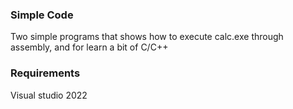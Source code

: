 ### Simple Code
Two simple programs that shows how to execute calc.exe through assembly, and for learn a bit of C/C++

### Requirements

Visual studio 2022
